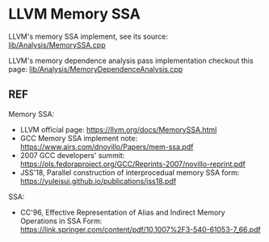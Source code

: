 # LLVM Memory SSA

LLVM's memory SSA implement, see its source: [lib/Analysis/MemorySSA.cpp](https://github.com/llvm-mirror/llvm/blob/master/lib/Analysis/MemorySSA.cpp)

LLVM's memory dependence analysis pass implementation checkout this page: [lib/Analysis/MemoryDependenceAnalysis.cpp](https://github.com/llvm-mirror/llvm/blob/master/lib/Analysis/MemoryDependenceAnalysis.cpp)

## REF
Memory SSA:
- LLVM official page: <https://llvm.org/docs/MemorySSA.html>
- GCC Memory SSA implement note: <https://www.airs.com/dnovillo/Papers/mem-ssa.pdf>
- 2007 GCC developers' summit: <https://ols.fedoraproject.org/GCC/Reprints-2007/novillo-reprint.pdf>
- JSS'18, Parallel construction of interprocedual memory SSA form: <https://yuleisui.github.io/publications/jss18.pdf>

SSA:
- CC'96, Effective Representation of Alias and Indirect Memory Operations in SSA Form: <https://link.springer.com/content/pdf/10.1007%2F3-540-61053-7_66.pdf>

